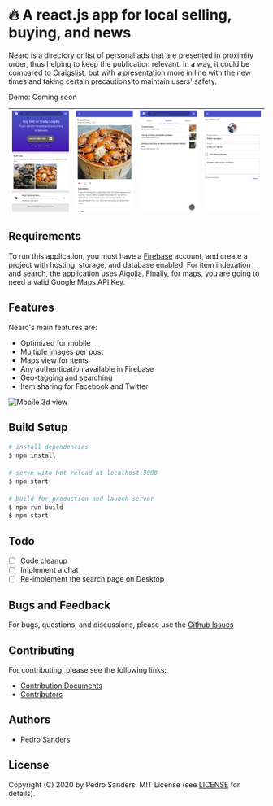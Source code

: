 # 🔥 A react.js app for local selling, buying, and news

Nearo is a directory or list of personal ads that are presented in proximity order, thus helping to keep the publication relevant. In a way, it could be compared to Craigslist, but with a presentation more in line with the new times and taking certain precautions to maintain users' safety.

Demo: Coming soon

| ![img-1](public/images/mobile_landing.png '1') | ![img-2](public/images/mobile_item.png '2') | ![img-3](public/images/mobile_explore.png '3') | ![img-4](public/images/mobile_profile.png '4')
| :-------------------------: | :-------------------------: | :-------------------------: | :-------------------------: |

## Requirements

To run this application, you must have a [Firebase](https://firebase.google.com/) account, and create a project with hosting, storage, and database enabled. For item indexation and search, the application uses [Algolia](algolia.com). Finally, for maps, you are going to need a valid Google Maps API Key.

## Features

Nearo's main features are:

- Optimized for mobile
- Multiple images per post
- Maps view for items
- Any authentication available in Firebase
- Geo-tagging and searching
- Item sharing for Facebook and Twitter

<img src="https://github.com/psanders/nearo/blob/master/public/images/mobile_item_view.gif" width="200" alt="Mobile 3d view"/>

## Build Setup

``` bash
# install dependencies
$ npm install

# serve with hot reload at localhost:3000
$ npm start

# build for production and launch server
$ npm run build
$ npm start
```

## Todo

- [ ] Code cleanup
- [ ] Implement a chat
- [ ] Re-implement the search page on Desktop

## Bugs and Feedback

For bugs, questions, and discussions, please use the [Github Issues](https://github.com/psanders/nearo/issues)

## Contributing

For contributing, please see the following links:

 - [Contribution Documents](https://github.com/psanders/nearo/master/CONTRIBUTING.md)
 - [Contributors](https://github.com/psanders/nearo/contributors)

## Authors
 - [Pedro Sanders](https://github.com/psanders)

## License
Copyright (C) 2020 by Pedro Sanders. MIT License (see [LICENSE](https://github.com/psanders/nearo/blob/master/LICENSE) for details).
